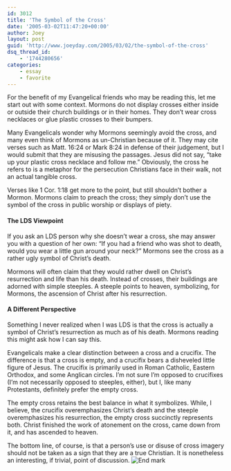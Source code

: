 ```yaml
---
id: 3012
title: 'The Symbol of the Cross'
date: '2005-03-02T11:47:20+00:00'
author: Joey
layout: post
guid: 'http://www.joeyday.com/2005/03/02/the-symbol-of-the-cross'
dsq_thread_id:
    - '1744280656'
categories:
    - essay
    - favorite
---
```


For the benefit of my Evangelical friends who may be reading this, let me start out with some context. Mormons do not display crosses either inside or outside their church buildings or in their homes. They don’t wear cross necklaces or glue plastic crosses to their bumpers.

Many Evangelicals wonder why Mormons seemingly avoid the cross, and many even think of Mormons as un-Christian because of it. They may cite verses such as Matt. 16:24 or Mark 8:24 in defense of their judgement, but I would submit that they are misusing the passages. Jesus did not say, “take up your plastic cross necklace and follow me.” Obviously, the cross he refers to is a metaphor for the persecution Christians face in their walk, not an actual tangible cross.

Verses like 1 Cor. 1:18 get more to the point, but still shouldn’t bother a Mormon. Mormons claim to preach the cross; they simply don’t use the symbol of the cross in public worship or displays of piety.

#### The LDS Viewpoint

If you ask an LDS person why she doesn’t wear a cross, she may answer you with a question of her own: “If you had a friend who was shot to death, would you wear a little gun around your neck?” Mormons see the cross as a rather ugly symbol of Christ’s death.

Mormons will often claim that they would rather dwell on Christ’s resurrection and life than his death. Instead of crosses, their buildings are adorned with simple steeples. A steeple points to heaven, symbolizing, for Mormons, the ascension of Christ after his resurrection.

#### A Different Perspective

Something I never realized when I was LDS is that the cross is actually a symbol of Christ’s resurrection as much as of his death. Mormons reading this might ask how I can say this.

Evangelicals make a clear distinction between a cross and a crucifix. The difference is that a cross is empty, and a crucifix bears a disheveled little figure of Jesus. The crucifix is primarily used in Roman Catholic, Eastern Orthodox, and some Anglican circles. I’m not sure I’m opposed to crucifixes (I’m not necessarily opposed to steeples, either), but I, like many Protestants, definitely prefer the empty cross.

The empty cross retains the best balance in what it symbolizes. While, I believe, the crucifix overemphasizes Christ’s death and the steeple overemphasizes his resurrection, the empty cross succinctly represents both. Christ finished the work of atonement on the cross, came down from it, and has ascended to heaven.

The bottom line, of course, is that a person’s use or disuse of cross imagery should not be taken as a sign that they are a true Christian. It is nonetheless an interesting, if trivial, point of discussion. ![End mark](http://joeyday.com/wp-content/uploads/2009/08/endmark.png "End mark")